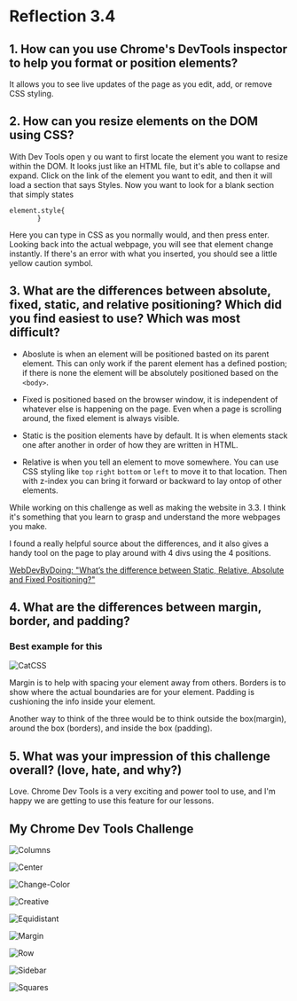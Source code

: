 # Reflection 3.4 

## 1. How can you use Chrome's DevTools inspector to help you format or position elements?

It allows you to see live updates of the page as you edit, add, or remove CSS styling. 

## 2. How can you resize elements on the DOM using CSS?


With Dev Tools open y ou want to first locate the element you want to resize within the DOM. It looks just like an HTML file, but it's able to collapse and expand. Click on the link of the element you want to edit, and then it will load a section that says Styles. Now you want to look for a blank section that simply states

```
element.style{
       }
```
     
Here you can type in CSS as you normally would, and then press enter. Looking back into the actual webpage, you will see that element change instantly. If there's an error with what you inserted, you should see a little yellow caution symbol.  

## 3. What are the differences between absolute, fixed, static, and relative positioning? Which did you find easiest to use? Which was most difficult?

- Aboslute is when an element will be positioned basted on its parent element. This can only work if the parent element has a defined postion; if there is none the element will be absolutely positioned based on the `<body>`. 

- Fixed is positioned based on the browser window, it is independent of whatever else is happening on the page. Even when a page is scrolling around, the fixed element is always visible. 

- Static is the position elements have by default. It is when elements stack one after another in order of how they are written in HTML. 	

- Relative is when you tell an element to move somewhere. You can use CSS styling like `top` `right` `bottom` or `left` to move it to that location. Then with z-index you can bring it forward or backward to lay ontop of other elements. 

While working on this challenge as well as making the website in 3.3. I think it's something that you learn to grasp and understand the more webpages you make. 

I found a really helpful source about the differences, and it also gives a handy tool on the page to play around with 4 divs using the 4 positions.

[WebDevByDoing: "What’s the difference between Static, Relative, Absolute and Fixed Positioning?"](http://www.webdevbydoing.com/whats-the-difference-between-static-relative-absolute-and-fixed-positioning/)

## 4. What are the differences between margin, border, and padding?

### Best example for this 

![CatCSS](chrome-devtools/imgs/cat-boxmodel.jpg)

Margin is to help with spacing your element away from others. Borders is to show where the actual boundaries are for your element. 
Padding is cushioning the info inside your element.

Another way to think of the three would be to think outside the box(margin), around the box (borders), and inside the box (padding).

## 5. What was your impression of this challenge overall? (love, hate, and why?)

Love. Chrome Dev Tools is a very exciting and power tool to use, and I'm happy we are getting to use this feature for our lessons. 

## My Chrome Dev Tools Challenge

![Columns](chrome-devtools/imgs/columns.png)

![Center](chrome-devtools/imgs/center.png)

![Change-Color](chrome-devtools/imgs/change-color.png)

![Creative](chrome-devtools/imgs/creative.png)

![Equidistant](chrome-devtools/imgs/equidistant.png)

![Margin](chrome-devtools/imgs/margin.png)

![Row](chrome-devtools/imgs/row.png)

![Sidebar](chrome-devtools/imgs/sidebar.png)

![Squares](chrome-devtools/imgs/squares.png)